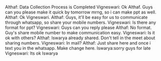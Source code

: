 Althaf: Data Collection Process is Completed
Vigneswari: Ok Althaf. Guys can you please make it quick by tomorrow mrng, so i can make ppt as well.
Althaf: Ok Vigneswari.
Althaf: Guys, it'll be easy for us to communicate through whatsapp, so share your mobile numbers.
Vigneswari: Is there any format for ppt?
Vigneswari: Guys can you reply please
Althaf: No format. Guy's share mobile number to make communication easy.
Vigneswari: Is it ok with others?
Althaf: Iswarya already shared. Don't tell in the meet about sharing numbers.
Vigneswari: In mail?
Althaf: Just share here and once i text you in the whatsapp. Make change here. 
Iswarya:sorry guys for late
Vigneswari: Its ok Iswarya
